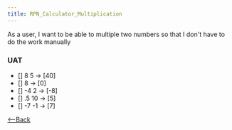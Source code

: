 ```yaml
---
title: RPN_Calculator_Multiplication
---
```

As a user, I want to be able to multiple two numbers so that I don't have to do the work manually

### UAT
* [] 8 <enter> 5 <times> -> [40]
* [] 8 <enter> <times> -> [0]
* [] -4 <enter> 2 <times> -> [-8]
* [] .5 <enter> 10 <times> -> [5]
* [] -7 <enter> -1 <times> -> [7]

[<--Back](RPN_Calculator)
